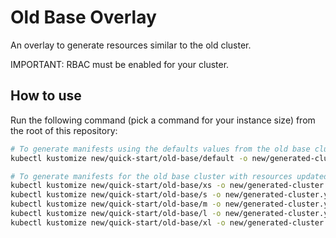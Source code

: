 # Old Base Overlay

An overlay to generate resources similar to the old cluster.

IMPORTANT: RBAC must be enabled for your cluster.

## How to use

Run the following command (pick a command for your instance size) from the root of this repository:

```sh
# To generate manifests using the defaults values from the old base cluster:
kubectl kustomize new/quick-start/old-base/default -o new/generated-cluster.yaml

# To generate manifests for the old base cluster with resources updated each instance size:
kubectl kustomize new/quick-start/old-base/xs -o new/generated-cluster.yaml
kubectl kustomize new/quick-start/old-base/s -o new/generated-cluster.yaml
kubectl kustomize new/quick-start/old-base/m -o new/generated-cluster.yaml
kubectl kustomize new/quick-start/old-base/l -o new/generated-cluster.yaml
kubectl kustomize new/quick-start/old-base/xl -o new/generated-cluster.yaml
```
